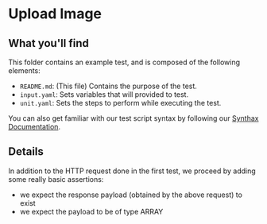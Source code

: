 # Upload Image

## What you'll find

This folder contains an example test, and is composed of the following elements:
- `README.md`: (This file) Contains the purpose of the test.
- `input.yaml`: Sets variables that will provided to test.
- `unit.yaml`: Sets the steps to perform while executing the test.

You can also get familiar with our test script syntax by following our [Synthax Documentation](https://github.com/saucelabs/saucectl-apitest-example/blob/main/README.md).

## Details

In addition to the HTTP request done in the first test, we proceed by adding some really basic assertions:
- we expect the response payload (obtained by the above request) to exist
- we expect the payload to be of type ARRAY
